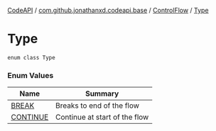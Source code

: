 [CodeAPI](../../../index.md) / [com.github.jonathanxd.codeapi.base](../../index.md) / [ControlFlow](../index.md) / [Type](.)

# Type

`enum class Type`

### Enum Values

| Name | Summary |
|---|---|
| [BREAK](-b-r-e-a-k.md) | Breaks to end of the flow |
| [CONTINUE](-c-o-n-t-i-n-u-e.md) | Continue at start of the flow |
